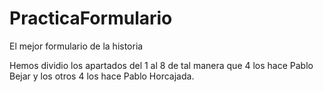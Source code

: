 # PracticaFormulario
El mejor formulario de la historia

Hemos dividio los apartados del 1 al 8 de tal manera que 4 los hace Pablo Bejar
y los otros 4 los hace Pablo Horcajada.

